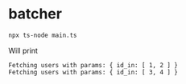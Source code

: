 # batcher

```sh
npx ts-node main.ts
```

Will print

```
Fetching users with params: { id_in: [ 1, 2 ] }
Fetching users with params: { id_in: [ 3, 4 ] }
```
